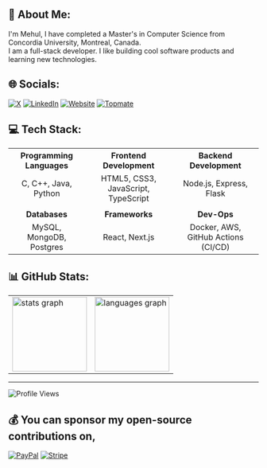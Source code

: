 ## 💫 About Me:
I'm Mehul, I have completed a Master's in Computer Science from Concordia University, Montreal, Canada.<br>I am a full-stack developer. I like building cool software products and learning new technologies.

## 🌐 Socials:
[![X](https://img.shields.io/badge/X-%237289DA.svg?logo=twitter&logoColor=white)](https://www.x.com/mehul2802) [![LinkedIn](https://img.shields.io/badge/LinkedIn-%230077B5.svg?logo=linkedin&logoColor=white)](https://linkedin.com/in/mehulmp) [![Website](https://img.shields.io/badge/Portfolio-Mehul--Prajapati-blue)](https://www.mehul-dev.co/)
[![Topmate](https://img.shields.io/badge/Topmate-Mehul--Prajapati-orange)](https://topmate.io/mehulmp)


## 💻 Tech Stack:

<table>
  <tr>
    <th align="center">Programming Languages</th>
    <th align="center">Frontend Development</th>
    <th align="center">Backend Development</th>
  </tr>
  <tr>
    <td align="center">C, C++, Java, Python</td>
    <td align="center">HTML5, CSS3, JavaScript, TypeScript</td>
    <td align="center">Node.js, Express, Flask</td>
  </tr>
  <tr><td></td></tr>
  <tr>
    <td align="center"><b>Databases</b></td>
    <td align="center"><b>Frameworks</b></td>
    <td align="center"><b>Dev-Ops</b></td>
  </tr>
  <tr>
    <td align="center">MySQL, MongoDB, Postgres</td>
    <td align="center">React, Next.js</td>
    <td align="center">Docker, AWS, GitHub Actions (CI/CD)</td>
  </tr>
</table>


## 📊 GitHub Stats:
<table align="">
  <tr>
    <td>
      <img src="https://github-readme-stats.vercel.app/api?username=mehul-m-prajapati&hide_title=false&hide_rank=false&show_icons=true&include_all_commits=true&count_private=true&disable_animations=false&theme=dark&locale=en&hide_border=false" height="150" alt="stats graph" />
    </td>
    <td>
      <img src="https://github-readme-stats.vercel.app/api/top-langs?username=mehul-m-prajapati&locale=en&hide_title=false&layout=compact&card_width=320&langs_count=5&theme=dark&hide_border=false" height="150" alt="languages graph" />
    </td>
  </tr>
</table>

---
<img src="https://komarev.com/ghpvc/?username=mehul-m-prajapati&label=Profile%20views&color=7209b7&style=flat" alt="Profile Views" />

  ## 💰 You can sponsor my open-source contributions on,
  [![PayPal](https://img.shields.io/badge/PayPal-00457C?style=for-the-badge&logo=paypal&logoColor=white)](https://paypal.me/mehul2802)  [![Stripe](https://img.shields.io/badge/Stripe-5851DD?logo=stripe&logoColor=fff)](https://buy.stripe.com/00gaH69jWaM87mw7ss)
  
<!-- Proudly created with GPRM ( https://gprm.itsvg.in ) -->
